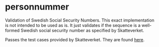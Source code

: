 # personnummer

Validation of Swedish Social Security Numbers.
This exact implementation is not intended to be used as is. It just validates if the sequence is a well-formed Swedish social security number as specified by Skatteverket.

Passes the test cases provided by Skatteverket. They are found [here](https://www.skatteverket.se/omoss/digitalasamarbeten/utvecklingavapierochoppnadata/kunskapochinspiration/alltdubehovervetaomtestpersonnummer.4.5b35a6251761e6914202df9.html).
